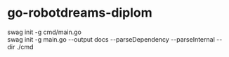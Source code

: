 # go-robotdreams-diplom

swag init -g cmd/main.go </br>
swag init -g main.go --output docs --parseDependency --parseInternal --dir ./cmd


